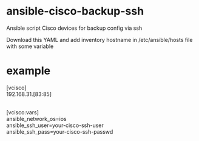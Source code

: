 # ansible-cisco-backup-ssh
Ansible script Cisco devices for backup config via ssh

Download this YAML and add inventory hostname in /etc/ansible/hosts file with some variable

# example
[vcisco] <br>
192.168.31.[83:85] <br><br>

[vcisco:vars]<br>
ansible_network_os=ios <br>
ansible_ssh_user=your-cisco-ssh-user <br>
ansible_ssh_pass=your-cisco-ssh-passwd
